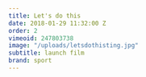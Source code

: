 ```yaml
---
title: Let's do this
date: 2018-01-29 11:32:00 Z
order: 2
vimeoid: 247803738
image: "/uploads/letsdothisting.jpg"
subtitle: launch film
brand: sport
---
```


